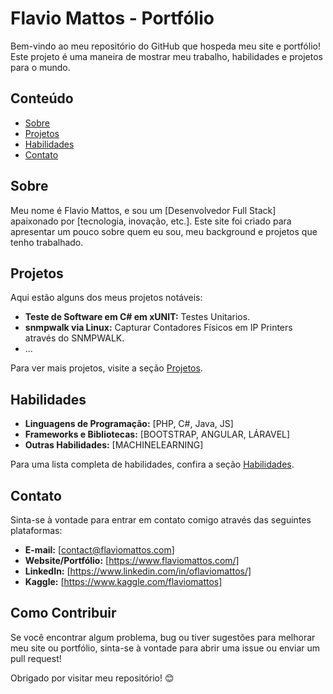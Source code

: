 # Flavio Mattos - Portfólio

Bem-vindo ao meu repositório do GitHub que hospeda meu site e portfólio! Este projeto é uma maneira de mostrar meu trabalho, habilidades e projetos para o mundo.

## Conteúdo

- [Sobre](#sobre)
- [Projetos](#projetos)
- [Habilidades](#habilidades)
- [Contato](#contato)

## Sobre

Meu nome é Flavio Mattos, e sou um [Desenvolvedor Full Stack] apaixonado por [tecnologia, inovação, etc.]. Este site foi criado para apresentar um pouco sobre quem eu sou, meu background e projetos que tenho trabalhado.

## Projetos

Aqui estão alguns dos meus projetos notáveis:

- **Teste de Software em C# em xUNIT:** Testes Unitarios.
- **snmpwalk via Linux:** Capturar Contadores Físicos em IP Printers através do SNMPWALK.
- ...

Para ver mais projetos, visite a seção [Projetos](./projetos).

## Habilidades

- **Linguagens de Programação:** [PHP, C#, Java, JS]
- **Frameworks e Bibliotecas:** [BOOTSTRAP, ANGULAR, LÁRAVEL]
- **Outras Habilidades:** [MACHINELEARNING]

Para uma lista completa de habilidades, confira a seção [Habilidades](./habilidades).

## Contato

Sinta-se à vontade para entrar em contato comigo através das seguintes plataformas:

- **E-mail:** [contact@flaviomattos.com]
- **Website/Portfólio:** [https://www.flaviomattos.com/]
- **LinkedIn:** [https://www.linkedin.com/in/oflaviomattos/]
- **Kaggle:** [https://www.kaggle.com/flaviomattos]

## Como Contribuir

Se você encontrar algum problema, bug ou tiver sugestões para melhorar meu site ou portfólio, sinta-se à vontade para abrir uma issue ou enviar um pull request!

Obrigado por visitar meu repositório! 😊
